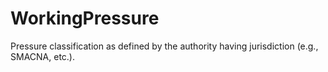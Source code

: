 WorkingPressure
===============

Pressure classification as defined by the authority having jurisdiction (e.g., SMACNA, etc.).
